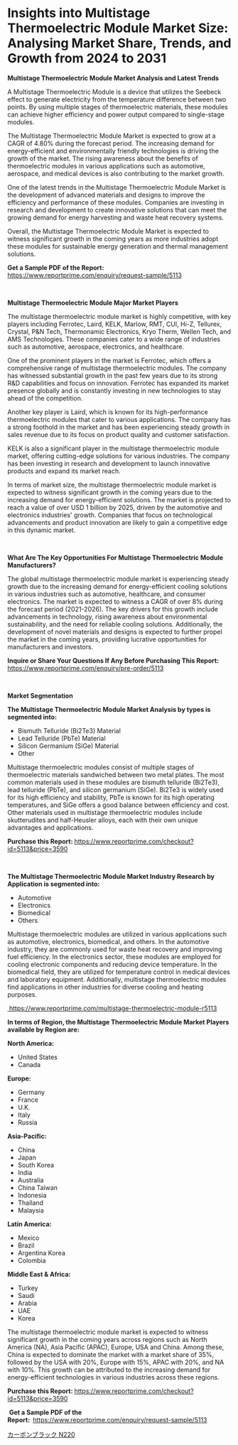 <p><h1>Insights into Multistage Thermoelectric Module Market Size: Analysing Market Share, Trends, and Growth from 2024 to 2031</h1></p><p><strong>Multistage Thermoelectric Module Market Analysis and Latest Trends</strong></p>
<p><p>A Multistage Thermoelectric Module is a device that utilizes the Seebeck effect to generate electricity from the temperature difference between two points. By using multiple stages of thermoelectric materials, these modules can achieve higher efficiency and power output compared to single-stage modules.</p><p>The Multistage Thermoelectric Module Market is expected to grow at a CAGR of 4.80% during the forecast period. The increasing demand for energy-efficient and environmentally friendly technologies is driving the growth of the market. The rising awareness about the benefits of thermoelectric modules in various applications such as automotive, aerospace, and medical devices is also contributing to the market growth.</p><p>One of the latest trends in the Multistage Thermoelectric Module Market is the development of advanced materials and designs to improve the efficiency and performance of these modules. Companies are investing in research and development to create innovative solutions that can meet the growing demand for energy harvesting and waste heat recovery systems.</p><p>Overall, the Multistage Thermoelectric Module Market is expected to witness significant growth in the coming years as more industries adopt these modules for sustainable energy generation and thermal management solutions.</p></p>
<p><strong>Get a Sample PDF of the Report:&nbsp;</strong> <a href="https://www.reportprime.com/enquiry/request-sample/5113">https://www.reportprime.com/enquiry/request-sample/5113</a></p>
<p>&nbsp;</p>
<p><strong>Multistage Thermoelectric Module Major Market Players</strong></p>
<p><p>The multistage thermoelectric module market is highly competitive, with key players including Ferrotec, Laird, KELK, Marlow, RMT, CUI, Hi-Z, Tellurex, Crystal, P&N Tech, Thermonamic Electronics, Kryo Therm, Wellen Tech, and AMS Technologies. These companies cater to a wide range of industries such as automotive, aerospace, electronics, and healthcare.</p><p>One of the prominent players in the market is Ferrotec, which offers a comprehensive range of multistage thermoelectric modules. The company has witnessed substantial growth in the past few years due to its strong R&D capabilities and focus on innovation. Ferrotec has expanded its market presence globally and is constantly investing in new technologies to stay ahead of the competition.</p><p>Another key player is Laird, which is known for its high-performance thermoelectric modules that cater to various applications. The company has a strong foothold in the market and has been experiencing steady growth in sales revenue due to its focus on product quality and customer satisfaction.</p><p>KELK is also a significant player in the multistage thermoelectric module market, offering cutting-edge solutions for various industries. The company has been investing in research and development to launch innovative products and expand its market reach.</p><p>In terms of market size, the multistage thermoelectric module market is expected to witness significant growth in the coming years due to the increasing demand for energy-efficient solutions. The market is projected to reach a value of over USD 1 billion by 2025, driven by the automotive and electronics industries' growth. Companies that focus on technological advancements and product innovation are likely to gain a competitive edge in this dynamic market.</p></p>
<p>&nbsp;</p>
<p><strong>What Are The Key Opportunities For Multistage Thermoelectric Module Manufacturers?</strong></p>
<p><p>The global multistage thermoelectric module market is experiencing steady growth due to the increasing demand for energy-efficient cooling solutions in various industries such as automotive, healthcare, and consumer electronics. The market is expected to witness a CAGR of over 8% during the forecast period (2021-2026). The key drivers for this growth include advancements in technology, rising awareness about environmental sustainability, and the need for reliable cooling solutions. Additionally, the development of novel materials and designs is expected to further propel the market in the coming years, providing lucrative opportunities for manufacturers and investors.</p></p>
<p><strong>Inquire or Share Your Questions If Any Before Purchasing This Report:</strong> <a href="https://www.reportprime.com/enquiry/pre-order/5113">https://www.reportprime.com/enquiry/pre-order/5113</a></p>
<p>&nbsp;</p>
<p><strong>Market Segmentation</strong></p>
<p><strong>The Multistage Thermoelectric Module Market Analysis by types is segmented into:</strong></p>
<p><ul><li>Bismuth Telluride (Bi2Te3) Material</li><li>Lead Telluride (PbTe) Material</li><li>Silicon Germanium (SiGe) Material</li><li>Other</li></ul></p>
<p><p>Multistage thermoelectric modules consist of multiple stages of thermoelectric materials sandwiched between two metal plates. The most common materials used in these modules are bismuth telluride (Bi2Te3), lead telluride (PbTe), and silicon germanium (SiGe). Bi2Te3 is widely used for its high efficiency and stability, PbTe is known for its high operating temperatures, and SiGe offers a good balance between efficiency and cost. Other materials used in multistage thermoelectric modules include skutterudites and half-Heusler alloys, each with their own unique advantages and applications.</p></p>
<p><strong>Purchase this Report:&nbsp;</strong><a href="https://www.reportprime.com/checkout?id=5113&price=3590">https://www.reportprime.com/checkout?id=5113&price=3590</a></p>
<p>&nbsp;</p>
<p><strong>The Multistage Thermoelectric Module Market Industry Research by Application is segmented into:</strong></p>
<p><ul><li>Automotive</li><li>Electronics</li><li>Biomedical</li><li>Others</li></ul></p>
<p><p>Multistage thermoelectric modules are utilized in various applications such as automotive, electronics, biomedical, and others. In the automotive industry, they are commonly used for waste heat recovery and improving fuel efficiency. In the electronics sector, these modules are employed for cooling electronic components and reducing device temperature. In the biomedical field, they are utilized for temperature control in medical devices and laboratory equipment. Additionally, multistage thermoelectric modules find applications in other industries for diverse cooling and heating purposes.</p></p>
<p><a href="https://www.reportprime.com/multistage-thermoelectric-module-r5113">&nbsp;https://www.reportprime.com/multistage-thermoelectric-module-r5113</a></p>
<p><strong>In terms of Region, the Multistage Thermoelectric Module Market Players available by Region are:</strong></p>
<p>
    <p> <strong> North America: </strong>
        <ul>
            <li>United States</li>
            <li>Canada</li>
        </ul>
        </p> 
    <p> <strong> Europe: </strong>
        <ul>
            <li>Germany</li>
            <li>France</li>
            <li>U.K.</li>
            <li>Italy</li>
            <li>Russia</li>
        </ul>
        </p> 
    <p> <strong> Asia-Pacific: </strong>
        <ul>
            <li>China</li>
            <li>Japan</li>
            <li>South Korea</li>
            <li>India</li>
            <li>Australia</li>
            <li>China Taiwan</li>
            <li>Indonesia</li>
            <li>Thailand</li>
            <li>Malaysia</li>
        </ul>
        </p> 
    <p> <strong> Latin America: </strong>
        <ul>
            <li>Mexico</li>
            <li>Brazil</li>
            <li>Argentina Korea</li>
            <li>Colombia</li>
        </ul>
        </p> 
    <p> <strong> Middle East & Africa: </strong>
        <ul>
            <li>Turkey</li>
            <li>Saudi</li>
            <li>Arabia</li>
            <li>UAE</li>
            <li>Korea</li>
        </ul>
    </p>
    </p>
<p><p>The multistage thermoelectric module market is expected to witness significant growth in the coming years across regions such as North America (NA), Asia Pacific (APAC), Europe, USA and China. Among these, China is expected to dominate the market with a market share of 35%, followed by the USA with 20%, Europe with 15%, APAC with 20%, and NA with 10%. This growth can be attributed to the increasing demand for energy-efficient technologies in various industries across these regions.</p></p>
<p><strong>Purchase this Report: </strong><a href="https://www.reportprime.com/checkout?id=5113&price=3590">https://www.reportprime.com/checkout?id=5113&price=3590</a></p>
<p>&nbsp;<strong>Get a Sample PDF of the Report:&nbsp;&nbsp;</strong><a href="https://www.reportprime.com/enquiry/request-sample/5113">https://www.reportprime.com/enquiry/request-sample/5113</a></p>
<p><strong></strong></p>
<p><p><a href="https://medium.com/@mad.jake/%E7%82%AD%E7%B4%A0%E3%83%96%E3%83%A9%E3%83%83%E3%82%AFn220%E5%B8%82%E5%A0%B4%E3%81%AE%E3%82%A4%E3%83%B3%E3%82%B5%E3%82%A4%E3%83%88-%E5%B8%82%E5%A0%B4%E5%8B%95%E5%90%91-%E6%88%90%E9%95%B7-2024%E5%B9%B4%E3%81%8B%E3%82%892031%E5%B9%B4%E3%81%BE%E3%81%A7%E3%81%AE%E4%BA%88%E6%B8%AC-bd0a71bb4ca9">カーボンブラック N220</a></p></p>